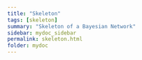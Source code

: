 ```yaml
---
title: "Skeleton"
tags: [skeleton]
summary: "Skeleton of a Bayesian Network"
sidebar: mydoc_sidebar
permalink: skeleton.html
folder: mydoc
---
```


